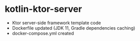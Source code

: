 # kotlin-ktor-server

- Ktor server-side framework template code
- Dockerfile updated (JDK 11, Gradle dependencies caching)
- docker-compose.yml created
